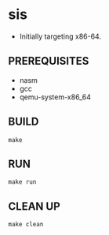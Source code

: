# sis

* Initially targeting x86-64.

## PREREQUISITES

* nasm
* gcc
* qemu-system-x86_64

## BUILD

	make

## RUN

	make run

## CLEAN UP

	make clean
